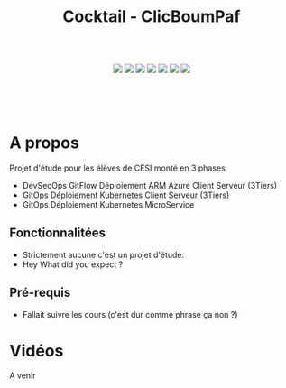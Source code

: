 <div align="center">

# Cocktail - ClicBoumPaf
</div>


<br><br>
</p>
<p align="center">
    <img src="https://img.shields.io/badge/React-v19.0.0-blue">
    <img src="https://img.shields.io/badge/React--Router-7.1.5-blue">
    <img src="https://img.shields.io/badge/ExpressJs-4.19.2-blue">
    <img src="https://img.shields.io/badge/license-MIT-green">
    <img src="https://img.shields.io/badge/build-passing-brightgreen">
    <img src="https://img.shields.io/badge/node--lts-20.17.0-brightgreen">
    <img src="https://img.shields.io/badge/npm-10.8.2-green">
    
  <br><br><br>
</p>

# A propos
Projet d'étude pour les élèves de CESI monté en 3 phases
- DevSecOps GitFlow Déploiement ARM Azure Client Serveur (3Tiers)
- GitOps Déploiement Kubernetes Client Serveur (3Tiers)
- GitOps Déploiement Kubernetes MicroService

## Fonctionnalitées
- Strictement aucune c'est un projet d'étude. 
- Hey What did you expect ?

## Pré-requis
- Fallait suivre les cours 
(c'est dur comme phrase ça non ?)

# Vidéos

A venir